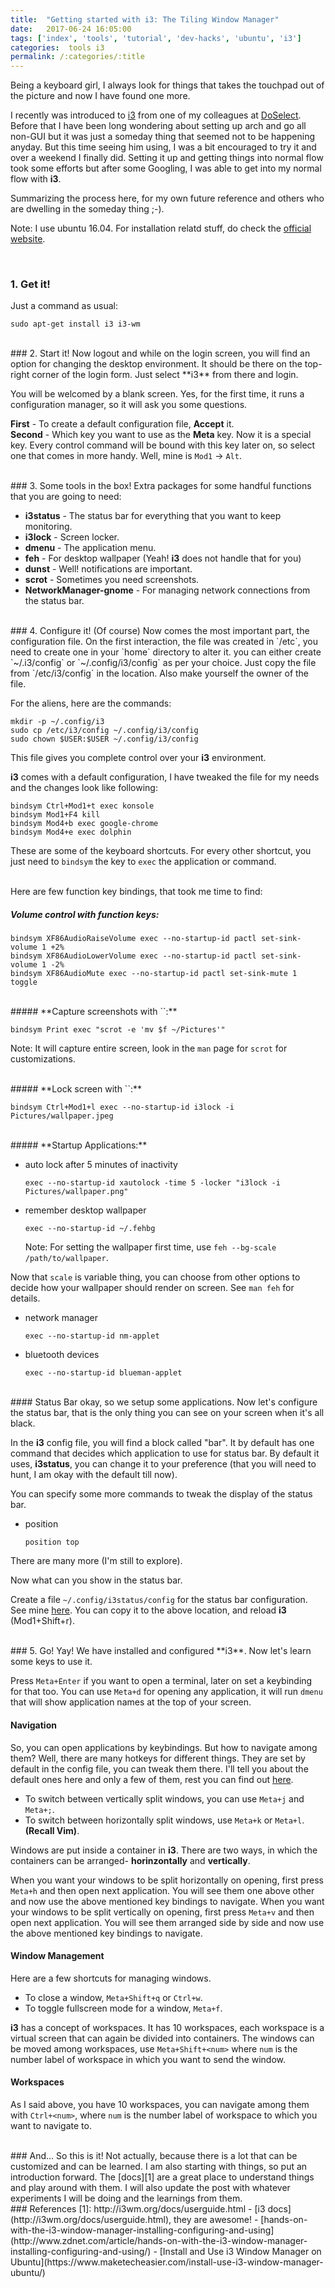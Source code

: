 ```yaml
---
title:  "Getting started with i3: The Tiling Window Manager"
date:   2017-06-24 16:05:00
tags: ['index', 'tools', 'tutorial', 'dev-hacks', 'ubuntu', 'i3']
categories:  tools i3
permalink: /:categories/:title
---
```

Being a keyboard girl, I always look for things that takes the touchpad out of the picture and now I have found one more.

I recently was introduced to [i3](http://i3wm.org/) from one of my colleagues at [DoSelect](https://doselect.com).
Before that I have been long wondering about setting up arch and go all non-GUI but it was just a someday thing that seemed not to be happening anyday.
But this time seeing him using, I was a bit encouraged to try it and over a weekend I finally did.
Setting it up and getting things into normal flow took some efforts but after some Googling, I was able to get into my normal flow with **i3**.

Summarizing the process here, for my own future reference and others who are dwelling in the someday thing ;-).

<p class='note'>Note: I use ubuntu 16.04. For installation relatd stuff, do check the <a href="http://i3wm.org/">official website</a>.</p>

<br>

### 1. Get it!
Just a command as usual:

    sudo apt-get install i3 i3-wm

<br>
### 2. Start it!
Now logout and while on the login screen, you will find an option for changing the desktop environment.
It should be there on the top-right corner of the login form. Just select **i3** from there and login.

You will be welcomed by a blank screen. Yes, for the first time, it runs a configuration manager,
so it will ask you some questions. 

**First** - To create a default configuration file, **Accept** it.  
**Second** - Which key you want to use as the **Meta** key. Now it is a special key.
Every control command will be bound with this key later on, so select one that comes in more handy.
Well, mine is `Mod1` -> `Alt`.

<br>
### 3. Some tools in the box!
Extra packages for some handful functions that you are going to need:

- **i3status** - The status bar for everything that you want to keep monitoring.
- **i3lock** - Screen locker.
- **dmenu** - The application menu.
- **feh** - For desktop wallpaper (Yeah! **i3** does not handle that for you)
- **dunst** - Well! notifications are important.
- **scrot** - Sometimes you need screenshots.
- **NetworkManager-gnome** - For managing network connections from the status bar.

<br>
### 4. Configure it! (Of course)
Now comes the most important part, the configuration file.
On the first interaction, the file was created in `/etc`, you need to create one in your `home` directory to alter it.
you can either create `~/.i3/config` or `~/.config/i3/config` as per your choice. Just copy the file from `/etc/i3/config` in the location.
Also make yourself the owner of the file.

For the aliens, here are the commands:

    mkdir -p ~/.config/i3
    sudo cp /etc/i3/config ~/.config/i3/config
    sudo chown $USER:$USER ~/.config/i3/config

This file gives you complete control over your **i3** environment.

**i3** comes with a default configuration, I have tweaked the file for my needs and the changes look like following:

    bindsym Ctrl+Mod1+t exec konsole
    bindsym Mod1+F4 kill
    bindsym Mod4+b exec google-chrome
    bindsym Mod4+e exec dolphin

These are some of the keyboard shortcuts. For every other shortcut, you just need to `bindsym` the key to `exec` the application or command.

<br>
Here are few function key bindings, that took me time to find:

##### **Volume control with function keys:**

    bindsym XF86AudioRaiseVolume exec --no-startup-id pactl set-sink-volume 1 +2%
    bindsym XF86AudioLowerVolume exec --no-startup-id pactl set-sink-volume 1 -2%
    bindsym XF86AudioMute exec --no-startup-id pactl set-sink-mute 1 toggle

<br>
##### **Capture screenshots with `<prt sc>`:**

    bindsym Print exec "scrot -e 'mv $f ~/Pictures'"

<p class='note'>Note: It will capture entire screen, look in the <code class='note'>man</code> page for <code class='note'>scrot</code> for customizations.</p>

<br>
##### **Lock screen with `<Ctrl+Alt+l>`:**

    bindsym Ctrl+Mod1+l exec --no-startup-id i3lock -i Pictures/wallpaper.jpeg

<br>
##### **Startup Applications:**

- auto lock after 5 minutes of inactivity

      exec --no-startup-id xautolock -time 5 -locker "i3lock -i Pictures/wallpaper.png"

- remember desktop wallpaper

      exec --no-startup-id ~/.fehbg

    <p class='note'>Note: For setting the wallpaper first time, use <code class='note'>feh --bg-scale /path/to/wallpaper</code>.
Now that <code class='note'>scale</code> is variable thing, you can choose from other options to decide how your wallpaper should render on screen.
See <code class='note'>man feh</code> for details.</p>

- network manager

      exec --no-startup-id nm-applet

- bluetooth devices

      exec --no-startup-id blueman-applet

<br>
#### Status Bar
okay, so we setup some applications. Now let's configure the status bar, that is the only thing you can see on your screen when it's all black.

In the **i3** config file, you will find a block called "bar". It by default has one command that decides which application to use for status bar.
By default it uses, **i3status**, you can change it to your preference (that you will need to hunt, I am okay with the default till now).

You can specify some more commands to tweak the display of the status bar.

- position

      position top

There are many more (I'm still to explore).

Now what can you show in the status bar.

Create a file `~/.config/i3status/config` for the status bar configuration.
See mine [here](https://gist.github.com/curioswati/a482f56cbdd3929e43db6bdc84dfb4b7). You can copy it to the above location,
and reload **i3** (Mod1+Shift+r).

<br>
### 5. Go!
Yay! We have installed and configured **i3**.
Now let's learn some keys to use it.

Press `Meta+Enter` if you want to open a terminal, later on set a keybinding for that too.
You can use `Meta+d` for opening any application, it will run `dmenu` that will show application names at the top of your screen.
<br>
#### **Navigation**

So, you can open applications by keybindings. But how to navigate among them?
Well, there are many hotkeys for different things. They are set by default in the config file, you can tweak them there.
I'll tell you about the default ones here and only a few of them,
rest you can find out [here](http://i3wm.org/docs/userguide.html#_opening_terminals_and_moving_around).

- To switch between vertically split windows, you can use `Meta+j` and `Meta+;`.
- To switch between horizontally split windows, use `Meta+k` or `Meta+l`.  
**(Recall Vim)**.

Windows are put inside a container in **i3**. There are two ways, 
in which the containers can be arranged- **horinzontally** and **vertically**.

When you want your windows to be split horizontally on opening, first press `Meta+h` and then open next application.
You will see them one above other and now use the above mentioned key bindings to navigate.
When you want your windows to be split vertically on opening, first press `Meta+v` and then open next application.
You will see them arranged side by side and now use the above mentioned key bindings to navigate.

#### **Window Management**
Here are a few shortcuts for managing windows.
- To close a window, `Meta+Shift+q` or `Ctrl+w`.
- To toggle fullscreen mode for a window, `Meta+f`.

**i3** has a concept of workspaces. It has 10 workspaces, each workspace is a virtual screen that can again be divided into containers.
The windows can be moved among workspaces, use `Meta+Shift+<num>`
where `num` is the number label of workspace in which you want to send the window. 

#### **Workspaces**

As I said above, you have 10 workspaces, you can navigate among them with `Ctrl+<num>`,
where `num` is the number label of workspace to which you want to navigate to.

<br>
### And...
So this is it! Not actually, because there is a lot that can be customized and can be learned.
I am also starting with things, so put an introduction forward. The [docs][1] are a great place to understand things and play around with them.
I will also update the post with whatever experiments I will be doing and the learnings from them.

<br>
### References
[1]: http://i3wm.org/docs/userguide.html
- [i3 docs](http://i3wm.org/docs/userguide.html), they are awesome!
- [hands-on-with-the-i3-window-manager-installing-configuring-and-using](http://www.zdnet.com/article/hands-on-with-the-i3-window-manager-installing-configuring-and-using/)
- [Install and Use i3 Window Manager on Ubuntu](https://www.maketecheasier.com/install-use-i3-window-manager-ubuntu/)
